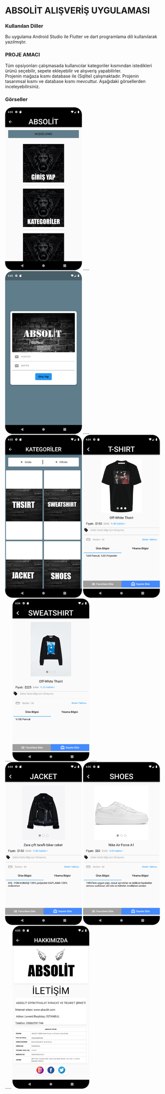 
# ABSOLİT ALIŞVERİŞ UYGULAMASI 

### Kullanılan Diller
Bu uygulama Android Studio ile Flutter ve dart programlama dili kullanılarak yazılmıştır.
### PROJE AMACI
 Tüm opsiyonları çalışmasada kullanıcılar kategoriler kısmından istedikleri ürünü seçebilir, sepete ekleyebilir ve alışveriş yapabilirler. <br>
 Projenin mağaza kısmı database ile (Sqlite) çalışmaktadır. Projenin tasarımsal kısmı ve database kısmı mevcuttur. Aşağıdaki görsellerden inceleyebilirsiniz.
 ### Görseller
<p>
 
<img src="https://github.com/Alprenplt/Flutter_ABSOLIT_E-Ticaret_Mobil-uygulama/blob/main/absolit/images/1.png" width="250" heigth="500" /> .....
<img src="https://github.com/Alprenplt/Flutter_ABSOLIT_E-Ticaret_Mobil-uygulama/blob/main/absolit/images/2.png" width="250" heigth="500" /> .....
<img src="https://github.com/Alprenplt/Flutter_ABSOLIT_E-Ticaret_Mobil-uygulama/blob/main/absolit/images/3.png" width="250" heigth="500" /> 
<img src="https://github.com/Alprenplt/Flutter_ABSOLIT_E-Ticaret_Mobil-uygulama/blob/main/absolit/images/4.png" width="250" heigth="500" /> .....
<img src="https://github.com/Alprenplt/Flutter_ABSOLIT_E-Ticaret_Mobil-uygulama/blob/main/absolit/images/5.png" width="250" heigth="500" /> .....
<img src="https://github.com/Alprenplt/Flutter_ABSOLIT_E-Ticaret_Mobil-uygulama/blob/main/absolit/images/6.png" width="250" heigth="500" /> 
<img src="https://github.com/Alprenplt/Flutter_ABSOLIT_E-Ticaret_Mobil-uygulama/blob/main/absolit/images/7.png" width="250" heigth="500" /> .....
<img src="https://github.com/Alprenplt/Flutter_ABSOLIT_E-Ticaret_Mobil-uygulama/blob/main/absolit/images/8.png" width="250" heigth="500" /> 

